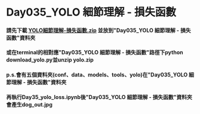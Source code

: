 ﻿# Day035_YOLO 細節理解 - 損失函數
#### 請先下載 [YOLO細節理解-損失函數.zip](https://drive.google.com/file/d/1pQ6DRlMCMa7I9gWDLcpCsvy_Gz7fWllZ/view) 並放到"Day035_YOLO 細節理解 - 損失函數"資料夾
#### 或在terminal的相對應"Day035_YOLO 細節理解 - 損失函數"路徑下python download_yolo.py並unzip yolo.zip
#### p.s.會有五個資料夾(conf、data、models、tools、yolo)在"Day035_YOLO 細節理解 - 損失函數"資料夾
#### 再執行Day35_yolo_loss.ipynb後"Day035_YOLO 細節理解 - 損失函數"資料夾會產生dog_out.jpg